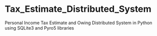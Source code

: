 # Tax_Estimate_Distributed_System
Personal Income Tax Estimate and Owing Distributed System in Python using SQLite3 and Pyro5 libraries
